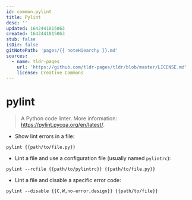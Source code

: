```yaml
---
id: common.pylint
title: Pylint
desc: ''
updated: 1642441815063
created: 1642441815063
stub: false
isDir: false
gitNotePath: 'pages/{{ noteHiearchy }}.md'
sources:
  - name: tldr-pages
    url: 'https://github.com/tldr-pages/tldr/blob/master/LICENSE.md'
    license: Creative Commons
---
```

# pylint

> A Python code linter.
> More information: <https://pylint.pycqa.org/en/latest/>.

- Show lint errors in a file:

`pylint {{path/to/file.py}}`

- Lint a file and use a configuration file (usually named `pylintrc`):

`pylint --rcfile {{path/to/pylintrc}} {{path/to/file.py}}`

- Lint a file and disable a specific error code:

`pylint --disable {{C,W,no-error,design}} {{path/to/file}}`

